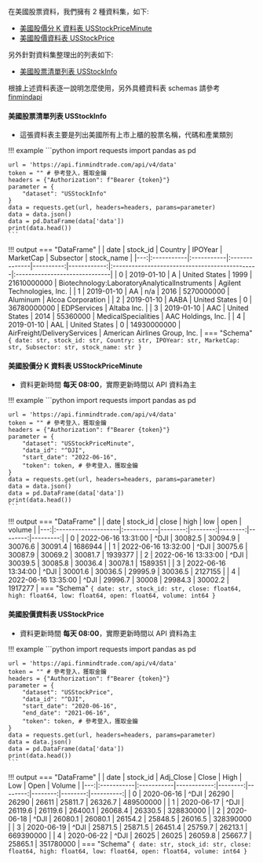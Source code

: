 在美國股票資料，我們擁有 2 種資料集，如下:

- [美國股價分 K 資料表 USStockPriceMinute](https://finmind.github.io/tutor/UnitedStatesMarket/Technical/#k-usstockpriceminute)
- [美國股價資料表 USStockPrice](https://finmind.github.io/tutor/UnitedStatesMarket/Technical/#usstockprice)

另外針對資料集整理出的列表如下:

- [美國股票清單列表 USStockInfo](https://finmind.github.io/tutor/UnitedStatesMarket/Technical/#usstockinfo)

根據上述資料表逐一說明怎麼使用，另外具體資料表 schemas 請參考 [finmindapi](http://api.finmindtrade.com/docs#/default/method_api_v3_data_get)

#### 美國股票清單列表 USStockInfo

- 這張資料表主要是列出美國所有上市上櫃的股票名稱，代碼和產業類別

!!! example
    ```python
    import requests
    import pandas as pd

    url = 'https://api.finmindtrade.com/api/v4/data'
    token = "" # 參考登入，獲取金鑰
    headers = {"Authorization": f"Bearer {token}"}
    parameter = {
        "dataset": "USStockInfo"
    }
    data = requests.get(url, headers=headers, params=parameter)
    data = data.json()
    data = pd.DataFrame(data['data'])
    print(data.head())
    ```

!!! output
    === "DataFrame"
        |    | date       | stock_id   | Country       |   IPOYear |   MarketCap | Subsector                                     | stock_name                    |
        |---:|:-----------|:-----------|:--------------|----------:|------------:|:----------------------------------------------|:------------------------------|
        |  0 | 2019-01-10 | A          | United States |      1999 | 21610000000 | Biotechnology:LaboratoryAnalyticalInstruments | Agilent Technologies, Inc.    |
        |  1 | 2019-01-10 | AA         | n/a           |      2016 |  5270000000 | Aluminum                                      | Alcoa Corporation             |
        |  2 | 2019-01-10 | AABA       | United States |         0 | 36780000000 | EDPServices                                   | Altaba Inc.                   |
        |  3 | 2019-01-10 | AAC        | United States |      2014 |    55360000 | MedicalSpecialities                           | AAC Holdings, Inc.            |
        |  4 | 2019-01-10 | AAL        | United States |         0 | 14930000000 | AirFreight/DeliveryServices                   | American Airlines Group, Inc. |
    === "Schema"
        ```
        {
            date: str,
            stock_id: str,
            Country: str,
            IPOYear: str,
            MarketCap: str,
            Subsector: str,
            stock_name: str
        }
        ```

#### 美國股價分 K 資料表 USStockPriceMinute

- 資料更新時間 **每天 08:00**，實際更新時間以 API 資料為主

!!! example
    ```python
    import requests
    import pandas as pd

    url = 'https://api.finmindtrade.com/api/v4/data'
    token = "" # 參考登入，獲取金鑰
    headers = {"Authorization": f"Bearer {token}"}
    parameter = {
        "dataset": "USStockPriceMinute",
        "data_id": "^DJI",
        "start_date": "2022-06-16",
        "token": token, # 參考登入，獲取金鑰
    }
    data = requests.get(url, headers=headers, params=parameter)
    data = data.json()
    data = pd.DataFrame(data['data'])
    print(data.head())
    ```
!!! output
    === "DataFrame"
        |    | date                | stock_id   |   close |    high |     low |    open |   volume |
        |---:|:--------------------|:-----------|--------:|--------:|--------:|--------:|---------:|
        |  0 | 2022-06-16 13:31:00 | ^DJI       | 30082.5 | 30094.9 | 30076.6 | 30091.4 |  1686944 |
        |  1 | 2022-06-16 13:32:00 | ^DJI       | 30075.6 | 30087.9 | 30069.2 | 30081.7 |  1939377 |
        |  2 | 2022-06-16 13:33:00 | ^DJI       | 30039.5 | 30085.8 | 30036.4 | 30078.1 |  1589351 |
        |  3 | 2022-06-16 13:34:00 | ^DJI       | 30001.6 | 30036.5 | 29995.9 | 30036.5 |  2127155 |
        |  4 | 2022-06-16 13:35:00 | ^DJI       | 29996.7 | 30008   | 29984.3 | 30002.2 |  1917277 |
    === "Schema"
        ```
        {
            date: str,
            stock_id: str,
            close: float64,
            high: float64,
            low: float64,
            open: float64,
            volume: int64
        }
        ```

#### 美國股價資料表 USStockPrice

- 資料更新時間 **每天 08:00**，實際更新時間以 API 資料為主

!!! example
    ```python
    import requests
    import pandas as pd

    url = 'https://api.finmindtrade.com/api/v4/data'
    token = "" # 參考登入，獲取金鑰
    headers = {"Authorization": f"Bearer {token}"}
    parameter = {
        "dataset": "USStockPrice",
        "data_id": "^DJI",
        "start_date": "2020-06-16",
        "end_date": "2021-06-16",
        "token": token, # 參考登入，獲取金鑰
    }
    data = requests.get(url, headers=headers, params=parameter)
    data = data.json()
    data = pd.DataFrame(data['data'])
    print(data.head())
    ```
!!! output
    === "DataFrame"
        |    | date       | stock_id   |   Adj_Close |   Close |    High |     Low |    Open |    Volume |
        |---:|:-----------|:-----------|------------:|--------:|--------:|--------:|--------:|----------:|
        |  0 | 2020-06-16 | ^DJI       |     26290   | 26290   | 26611   | 25811.7 | 26326.7 | 489500000 |
        |  1 | 2020-06-17 | ^DJI       |     26119.6 | 26119.6 | 26400.1 | 26068.4 | 26330.5 | 328830000 |
        |  2 | 2020-06-18 | ^DJI       |     26080.1 | 26080.1 | 26154.2 | 25848.5 | 26016.5 | 328390000 |
        |  3 | 2020-06-19 | ^DJI       |     25871.5 | 25871.5 | 26451.4 | 25759.7 | 26213.1 | 669390000 |
        |  4 | 2020-06-22 | ^DJI       |     26025   | 26025   | 26059.8 | 25667.7 | 25865.1 | 351780000 |
    === "Schema"
        ```
        {
            date: str,
            stock_id: str,
            close: float64,
            high: float64,
            low: float64,
            open: float64,
            volume: int64
        }
        ```